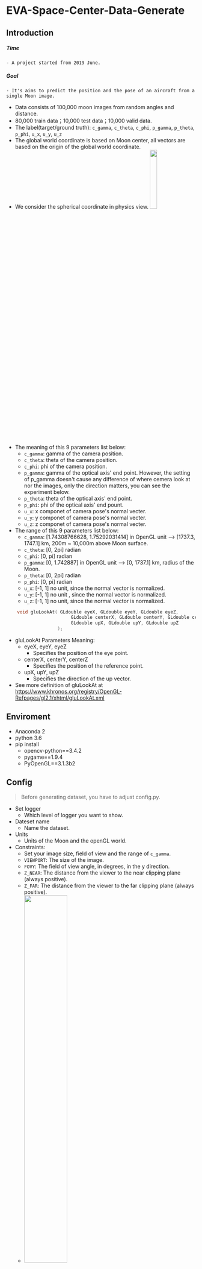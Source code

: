 # EVA-Space-Center-Data-Generate
## Introduction
##### Time
    - A project started from 2019 June. 
##### Goal
    - It's aims to predict the position and the pose of an aircraft from a single Moon image.
- Data consists of 100,000 moon images from random angles and distance.
- 80,000 train data；10,000 test data；10,000 valid data.
- The label(target/ground truth): `c_gamma`, `c_theta`, `c_phi`, `p_gamma`, `p_theta`, `p_phi`, `u_x`, `u_y`, `u_z`
- The global world coordinate is based on Moon center, all vectors are based on the origin of the global world coordinate. 
- We consider the spherical coordinate in physics view.   <img src="https://github.com/charleschiu2012/EVA-Space-Center-Data-Generate/blob/master/src/360px-3D_Spherical.svg.png"  height="20%" width="20%">
- The meaning of this 9 parameters list below:
    - `c_gamma`: gamma of the camera position.
    - `c_theta`: theta of the camera position.
    - `c_phi`: phi of the camera position.
    - `p_gamma`: gamma of the optical axis' end point. However, the setting of p_gamma doesn't cause any difference of where cemera look at nor the images, only the direction matters, you can see the experiment below.
    - `p_theta`: theta of the optical axis' end point.
    - `p_phi`: phi of the optical axis' end pount.
    - `u_x`: x componet of camera pose's normal vecter.
    - `u_y`: y componet of camera pose's normal vecter.
    - `u_z`: z componet of camera pose's normal vecter.
- The range of this 9 parameters list below:
    - `c_gamma`: [1.74308766628, 1.75292031414] in OpenGL unit --> [1737.3,  1747.1] km, 200m ~ 10,000m above Moon surface.
    - `c_theta`: [0, 2pi] radian
    - `c_phi`: [0, pi] radian
    - `p_gamma`: [0, 1.742887] in OpenGL unit --> [0, 1737.1] km, radius of the Moon.
    - `p_theta`: [0, 2pi] radian
    - `p_phi`: [0, pi] radian
    - `u_x`: [-1, 1] no unit, since the normal vector is normalized.
    - `u_y`: [-1, 1] no unit , since the normal vector is normalized.
    - `u_z`: [-1, 1] no unit, since the normal vector is normalized.
```c++
    void gluLookAt(	GLdouble eyeX, GLdouble eyeY, GLdouble eyeZ,
                        GLdouble centerX, GLdouble centerY, GLdouble centerZ,
                        GLdouble upX, GLdouble upY, GLdouble upZ
                   );
```
- gluLookAt Parameters Meaning:
    - eyeX, eyeY, eyeZ
        - Specifies the position of the eye point.
    - centerX, centerY, centerZ
        - Specifies the position of the reference point.
    - upX, upY, upZ
        - Specifies the direction of the up vector.
- See more definition of gluLookAt at https://www.khronos.org/registry/OpenGL-Refpages/gl2.1/xhtml/gluLookAt.xml

## Enviroment
- Anaconda 2
- python 3.6
- pip install
    - opencv-python==3.4.2
    - pygame==1.9.4
    - PyOpenGL==3.1.3b2
    
## Config
> Before generating dataset, you have to adjust config.py.
- Set logger
    - Which level of logger you want to show.
- Dateset name
    - Name the dataset.
- Units
    - Units of the Moon and the openGL world.
- Constraints:
    - Set your image size, field of view and the range of `c_gamma`.
    - `VIEWPORT`: The size of the image.
    - `FOVY`: The field of view angle, in degrees, in the y direction.
    - `Z_NEAR`: The distance from the viewer to the near clipping plane (always positive).
    - `Z_FAR`: The distance from the viewer to the far clipping plane (always positive).
    - <img src="https://github.com/charleschiu2012/EVA-Space-Center-Data-Generate/blob/master/src/FOV.png" height="50%" width="50%">
    - `LOWER_BOUND`: The lower bound of the `c_gamma`.
    - `UPPER_BOUND`: The upper bound of the `c_gamma`.
- PATH
    - The path you save your dataset.
- hyperparameters
    - `LEVEL_1_INDEX`: How many part_1 do you want.
    - `LEVEL_2_INDEX`: How many part_2 do you want.
    - `IMAGE_INDEX`: How many images do you want in one part_2.
   
## Setting up OpenGL Envoriment
- set_viewport():
    - Set view port.
- set_light_property():
    - Set light poroperty.
- set_filed_of_vision():
    - Set FOV.
- set_camera_position():
    - Set camera position. c_gamma, c_theta, c_phi are sampled with `random.uniform` in their own range.
- set_optical_axis_look_at():
    - Set optical axis' end point. p_gamma, p_theta, p_phi are sampled with `random.uniform` in their own range.
- camera_direction():
    - Set direction of the camera. u_x, u_y, u_z are sampled with `random.uniform` between 0~1.
    
## JSON File Format
- Each JSON file contains 10,000 images/tagets.
- Hierarchy of the directory
> - Dataset
>> - Level 1 directory i: 0 ~ 9
>> - i_j.targz
>> - target_i.json 
>>> - Level 2 directory i_j j: 0 ~ 9
>>>> - 1,000 images in name of "DATASETNAME_XXXXX.png"

- target_i.json:
```python
  {
    'image_name': [`c_gamma`, `c_theta`, `c_phi`, `p_gamma`, `p_thet`a, `p_phi`, `u_x`, `u_y`, `u_z`]
    }
```

## Sample
|Dataset_all_random_999.png|Dataset_all_random_9999.png|
|:---:|:---:|
|<img src="https://github.com/charleschiu2012/EVA-Space-Center-Data-Generate/blob/master/src/Dataset_all_random_999.png"/>|<img src="https://github.com/charleschiu2012/EVA-Space-Center-Data-Generate/blob/master/src/Dataset_all_random_9999.png"/>|
|Dataset_all_random_29999.png|Dataset_all_random_35999.png|
|<img src="https://github.com/charleschiu2012/EVA-Space-Center-Data-Generate/blob/master/src/Dataset_all_random_29999.png"/>|<img src="https://github.com/charleschiu2012/EVA-Space-Center-Data-Generate/blob/master/src/Dataset_all_random_35999.png"/>|

## Experiment of p_gamma
|Set p_gamma at the center of the Moon|Set p_gamma at infinite far|
|:---:|:---:|
|<img src="https://github.com/charleschiu2012/EVA-Space-Center-Data-Generate/blob/master/src/Single_Image_center.png"/>|<img src="https://github.com/charleschiu2012/EVA-Space-Center-Data-Generate/blob/master/src/Single_Image_infinite_far.png"/>|
|Set p_gamma at the near surface of the Moon|Set p_gamma at the far surface of the Moon|
|<img src="https://github.com/charleschiu2012/EVA-Space-Center-Data-Generate/blob/master/src/Single_Image_negative_surface.png"/>|<img src="https://github.com/charleschiu2012/EVA-Space-Center-Data-Generate/blob/master/src/Single_Image_positive_surface.png"/>|
- After comparing every pixel of these images, there is zero differeence between it.

## TODO
- [ ] load images problem
- [ ] adjustment constamt penalty 
- [ ] Nan value

